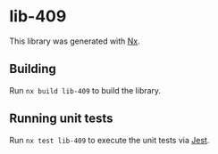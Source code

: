 # lib-409

This library was generated with [Nx](https://nx.dev).

## Building

Run `nx build lib-409` to build the library.

## Running unit tests

Run `nx test lib-409` to execute the unit tests via [Jest](https://jestjs.io).
